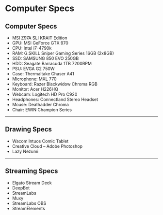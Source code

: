 # Computer Specs

## Computer Specs

* MSI Z97A SLI KRAIT Edition
* GPU: MSI GeForce GTX 970
* CPU: Intel i7-4790k
* RAM: G.SKILL Sniper Gaming Series 16GB (2x8GB)
* SSD: SAMSUNG 850 EVO 250GB
* HDD: Seagate Barracuda 1TB 7200RPM
* PSU: EVGA G2 750W
* Case: Thermaltake Chaser A41
* Microphone: MXL 770
* Keyboard: Razer Blackwidow Chroma RGB
* Monitor: Acer H226HQ
* Webcam: Logitech HD Pro C920
* Headphones: Connectland Stereo Headset
* Mouse: Deathadder Chroma
* Chair: EWIN Champion Series

---

## Drawing Specs

* Wacom Intuos Comic Tablet
* Creative Cloud – Adobe Photoshop
* Lazy Nezumi

---

## Streaming Specs

* Elgato Stream Deck
* DeepBot
* StreamLabs
* Muxy
* StreamLabs OBS
* StreamElements
